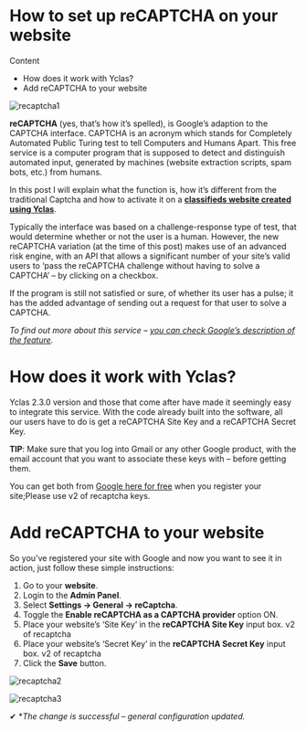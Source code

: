 # How to set up reCAPTCHA on your website
Content
-   How does it work with Yclas?
-   Add reCAPTCHA to your website

![recaptcha1](https://user-images.githubusercontent.com/55290441/80510474-73846900-8983-11ea-839e-4503b3e909fa.png)

**reCAPTCHA**  (yes, that’s how it’s spelled), is Google’s adaption to the CAPTCHA interface. CAPTCHA is an acronym which stands for Completely Automated Public Turing test to tell Computers and Humans Apart. 
This free service is a computer program that is supposed to detect and distinguish automated input, generated by machines (website extraction scripts, spam bots, etc.) from humans.

In this post I will explain what the function is, how it’s different from the traditional Captcha and how to activate it on a  **[classifieds website created using Yclas](http://yclas.com/)**.

Typically the interface was based on a challenge-response type of test, that would determine whether or not the user is a human. However, the new reCAPTCHA variation (at the time of this post) makes use of an advanced risk engine, with an API that allows a significant number of your site’s valid users to ‘pass the reCAPTCHA challenge without having to solve a CAPTCHA’ – by clicking on a checkbox.

If the program is still not satisfied or sure, of whether its user has a pulse; it has the added advantage of sending out a request for that user to solve a CAPTCHA.

  
*To find out more about this service – [you can check Google’s description of the feature](https://developers.google.com/recaptcha/).* 

# How does it work with Yclas?

Yclas 2.3.0 version and those that come after have made it seemingly easy to integrate this service. With the code already built into the software, all our users have to do is get a reCAPTCHA Site Key and a reCAPTCHA Secret Key.

**TIP**: Make sure that you log into Gmail or any other Google product, with the email account that you want to associate these keys with – before getting them.

You can get both from  [Google here for free](https://www.google.com/recaptcha)  when you register your site;Please use v2 of recaptcha keys.

  

# Add reCAPTCHA to your website

So you’ve registered your site with Google and now you want to see it in action, just follow these simple instructions:

1.  Go to your  **website**.
2.  Login to the  **Admin Panel**.
3.  Select  **Settings -> General -> reCaptcha**.
4.  Toggle the  **Enable reCAPTCHA as a CAPTCHA provider**  option ON.
5.  Place your website’s ‘Site Key’ in the  **reCAPTCHA Site Key**  input box. v2 of recaptcha
6.  Place your website’s ‘Secret Key’ in the  **reCAPTCHA Secret Key**  input box. v2 of recaptcha
7.  Click the  **Save**  button.

![recaptcha2](https://user-images.githubusercontent.com/55290441/80510488-75e6c300-8983-11ea-97a8-8aeadeefc435.png)


![recaptcha3](https://user-images.githubusercontent.com/55290441/80510750-d2e27900-8983-11ea-9a13-3eca197471c9.png)

✔ **The change is successful – general configuration updated.*
